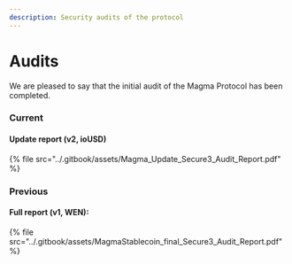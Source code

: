 ```yaml
---
description: Security audits of the protocol
---
```


# Audits

We are pleased to say that the initial audit of the Magma Protocol has been completed.&#x20;

### Current

#### Update report (v2, ioUSD)

{% file src="../.gitbook/assets/Magma_Update_Secure3_Audit_Report.pdf" %}

### Previous

#### Full report (v1, WEN):

{% file src="../.gitbook/assets/MagmaStablecoin_final_Secure3_Audit_Report.pdf" %}

